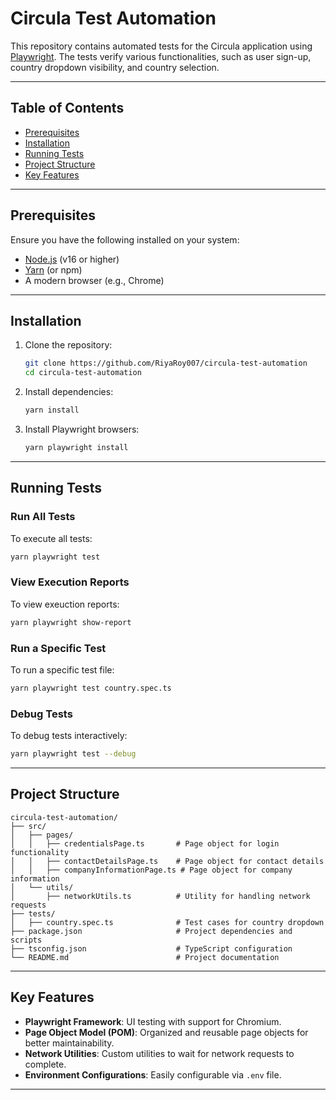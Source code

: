 # Circula Test Automation

This repository contains automated tests for the Circula application using [Playwright](https://playwright.dev/). The tests verify various functionalities, such as user sign-up, country dropdown visibility, and country selection.

---

## Table of Contents
- [Prerequisites](#prerequisites)
- [Installation](#installation)
- [Running Tests](#running-tests)
- [Project Structure](#project-structure)
- [Key Features](#key-features)

---

## Prerequisites

Ensure you have the following installed on your system:
- [Node.js](https://nodejs.org/) (v16 or higher)
- [Yarn](https://yarnpkg.com/) (or npm)
- A modern browser (e.g., Chrome)

---

## Installation

1. Clone the repository:
   ```bash
   git clone https://github.com/RiyaRoy007/circula-test-automation
   cd circula-test-automation
   ```

2. Install dependencies:
   ```bash
   yarn install
   ```

3. Install Playwright browsers:
   ```bash
   yarn playwright install
   ```

---

## Running Tests

### Run All Tests
To execute all tests:
```bash
yarn playwright test
```

### View Execution Reports
To view exeuction reports:
```bash
yarn playwright show-report
```

### Run a Specific Test
To run a specific test file:
```bash
yarn playwright test country.spec.ts
```

### Debug Tests
To debug tests interactively:
```bash
yarn playwright test --debug
```

---

## Project Structure

```
circula-test-automation/
├── src/
│   ├── pages/
│   │   ├── credentialsPage.ts       # Page object for login functionality
│   │   ├── contactDetailsPage.ts    # Page object for contact details
│   │   ├── companyInformationPage.ts # Page object for company information
│   └── utils/
│       ├── networkUtils.ts          # Utility for handling network requests
├── tests/
│   ├── country.spec.ts              # Test cases for country dropdown
├── package.json                     # Project dependencies and scripts
├── tsconfig.json                    # TypeScript configuration
└── README.md                        # Project documentation
```


---

## Key Features

- **Playwright Framework**: UI testing with support for Chromium.
- **Page Object Model (POM)**: Organized and reusable page objects for better maintainability.
- **Network Utilities**: Custom utilities to wait for network requests to complete.
- **Environment Configurations**: Easily configurable via `.env` file.

---

